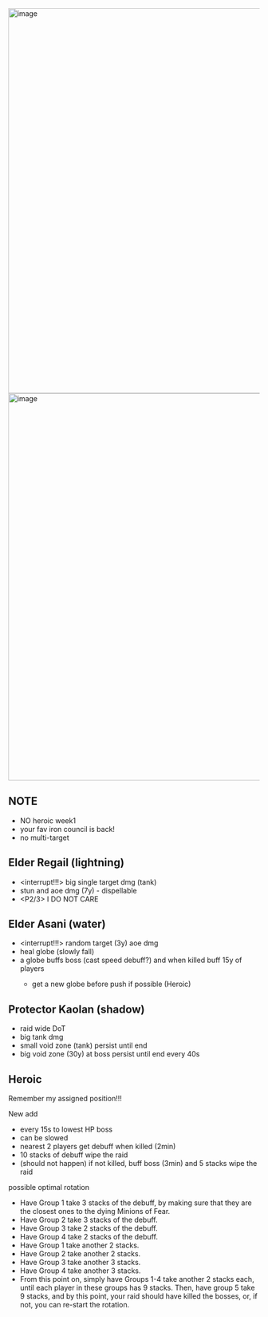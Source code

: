 <img width="1328" height="771" alt="image" src="https://github.com/user-attachments/assets/5ea6ca46-8f68-460f-932b-c5a113e19d45" />

<img width="1348" height="775" alt="image" src="https://github.com/user-attachments/assets/4d9beab0-117e-44a5-a15a-1bde88e1a1d3" />

## NOTE

- NO heroic week1
- your fav iron council is back!
- no multi-target

## Elder Regail (lightning)

- <interrupt!!!> big single target dmg (tank)
- stun and aoe dmg (7y) - dispellable 
- <P2/3> I DO NOT CARE

## Elder Asani (water)

- <interrupt!!!> random target (3y) aoe dmg
- heal globe (slowly fall)
- <P2> a globe buffs boss (cast speed debuff?) and when killed buff 15y of players 
	- get a new globe before push if possible (Heroic)

## Protector Kaolan (shadow)

- raid wide DoT
- big tank dmg
- <P2> small void zone (tank) persist until end 
- <P3> big void zone (30y) at boss persist until end every 40s

## Heroic

Remember my assigned position!!!

New add
- every 15s to lowest HP boss
- can be slowed 
- nearest 2 players get debuff when killed (2min)
- 10 stacks of debuff wipe the raid 
- (should not happen) if not killed, buff boss (3min) and 5 stacks wipe the raid

possible optimal rotation 
- Have Group 1 take 3 stacks of the debuff, by making sure that they are the closest ones to the dying Minions of Fear.
- Have Group 2 take 3 stacks of the debuff.
- Have Group 3 take 2 stacks of the debuff.
- Have Group 4 take 2 stacks of the debuff.
- Have Group 1 take another 2 stacks.
- Have Group 2 take another 2 stacks.
- Have Group 3 take another 3 stacks.
- Have Group 4 take another 3 stacks.
- From this point on, simply have Groups 1-4 take another 2 stacks each, until each player in these groups has 9 stacks. Then, have group 5 take 9 stacks, and by this point, your raid should have killed the bosses, or, if not, you can re-start the rotation.
